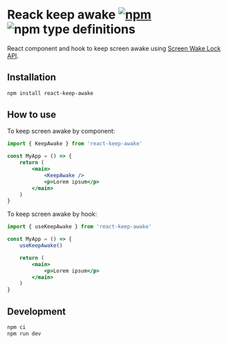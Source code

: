 # Reack keep awake [![npm](https://img.shields.io/npm/v/react-keep-awake.svg)](https://www.npmjs.com/package/react-keep-awake) ![npm type definitions](https://img.shields.io/npm/types/react-keep-awake.svg)

React component and hook to keep screen awake using [Screen Wake Lock API](https://developer.mozilla.org/en-US/docs/Web/API/Screen_Wake_Lock_API).

## Installation

```bash
npm install react-keep-awake
```

## How to use

To keep screen awake by component:

```jsx
import { KeepAwake } from 'react-keep-awake'

const MyApp = () => {
	return (
		<main>
			<KeepAwake />
			<p>Lorem ipsum</p>
		</main>
	)
}
```

To keep screen awake by hook:

```jsx
import { useKeepAwake } from 'react-keep-awake'

const MyApp = () => {
	useKeepAwake()

	return (
		<main>
			<p>Lorem ipsum</p>
		</main>
	)
}
```

## Development

```bash
npm ci
npm run dev
```
